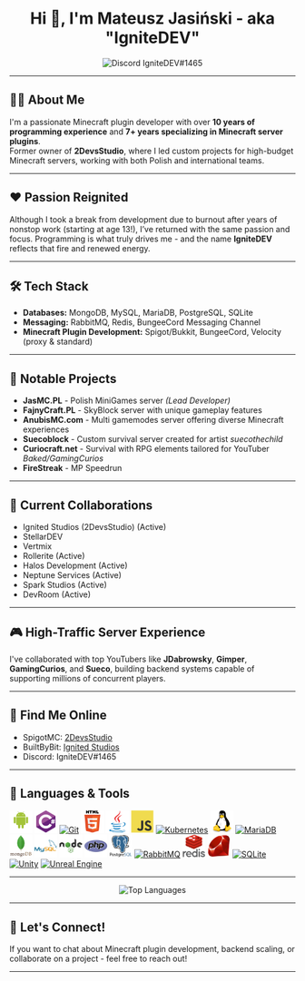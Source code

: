 <h1 align="center">Hi 👋, I'm Mateusz Jasiński - aka <strong>"IgniteDEV"</strong></h1>

<p align="center">
    <img src="https://raw.githubusercontent.com/rahuldkjain/github-profile-readme-generator/master/src/images/icons/Social/discord.svg" alt="Discord" height="30" width="40" /> IgniteDEV#1465
</p>

---

## 👨‍💻 About Me

I'm a passionate Minecraft plugin developer with over **10 years of programming experience** and **7+ years specializing in Minecraft server plugins**.  
Former owner of **2DevsStudio**, where I led custom projects for high-budget Minecraft servers, working with both Polish and international teams.

---

## ❤️ Passion Reignited

Although I took a break from development due to burnout after years of nonstop work (starting at age 13!), I’ve returned with the same passion and focus. Programming is what truly drives me - and the name **IgniteDEV** reflects that fire and renewed energy.

---

## 🛠️ Tech Stack

- **Databases:** MongoDB, MySQL, MariaDB, PostgreSQL, SQLite  
- **Messaging:** RabbitMQ, Redis, BungeeCord Messaging Channel  
- **Minecraft Plugin Development:** Spigot/Bukkit, BungeeCord, Velocity (proxy & standard)

---

## 🚀 Notable Projects

- **JasMC.PL** - Polish MiniGames server _(Lead Developer)_  
- **FajnyCraft.PL** - SkyBlock server with unique gameplay features  
- **AnubisMC.com** - Multi gamemodes server offering diverse Minecraft experiences  
- **Suecoblock** - Custom survival server created for artist *suecothechild*  
- **Curiocraft.net** - Survival with RPG elements tailored for YouTuber *Baked/GamingCurios*  
- **FireStreak** - MP Speedrun

---

## 🤝 Current Collaborations

- Ignited Studios (2DevsStudio) (Active)
- StellarDEV  
- Vertmix  
- Rollerite (Active)  
- Halos Development (Active)  
- Neptune Services (Active)  
- Spark Studios (Active)  
- DevRoom (Active)  

---

## 🎮 High-Traffic Server Experience

I've collaborated with top YouTubers like **JDabrowsky**, **Gimper**, **GamingCurios**, and **Sueco**, building backend systems capable of supporting millions of concurrent players.

---

## 🌟 Find Me Online

- SpigotMC: [2DevsStudio](https://www.spigotmc.org/members/2devsstudio.596329/)
- BuiltByBit: [Ignited Studios](https://builtbybit.com/members/ignited-studios.289748/)
- Discord: IgniteDEV#1465 

---

## 🧰 Languages & Tools

<p>
  <a href="https://developer.android.com" target="_blank"><img src="https://raw.githubusercontent.com/devicons/devicon/master/icons/android/android-original-wordmark.svg" alt="Android" width="40" height="40"/></a>
  <a href="https://www.w3schools.com/cs/" target="_blank"><img src="https://raw.githubusercontent.com/devicons/devicon/master/icons/csharp/csharp-original.svg" alt="C#" width="40" height="40"/></a>
  <a href="https://git-scm.com/" target="_blank"><img src="https://www.vectorlogo.zone/logos/git-scm/git-scm-icon.svg" alt="Git" width="40" height="40"/></a>
  <a href="https://www.w3.org/html/" target="_blank"><img src="https://raw.githubusercontent.com/devicons/devicon/master/icons/html5/html5-original-wordmark.svg" alt="HTML5" width="40" height="40"/></a>
  <a href="https://www.java.com" target="_blank"><img src="https://raw.githubusercontent.com/devicons/devicon/master/icons/java/java-original.svg" alt="Java" width="40" height="40"/></a>
  <a href="https://developer.mozilla.org/en-US/docs/Web/JavaScript" target="_blank"><img src="https://raw.githubusercontent.com/devicons/devicon/master/icons/javascript/javascript-original.svg" alt="JavaScript" width="40" height="40"/></a>
  <a href="https://kubernetes.io" target="_blank"><img src="https://www.vectorlogo.zone/logos/kubernetes/kubernetes-icon.svg" alt="Kubernetes" width="40" height="40"/></a>
  <a href="https://www.linux.org/" target="_blank"><img src="https://raw.githubusercontent.com/devicons/devicon/master/icons/linux/linux-original.svg" alt="Linux" width="40" height="40"/></a>
  <a href="https://mariadb.org/" target="_blank"><img src="https://www.vectorlogo.zone/logos/mariadb/mariadb-icon.svg" alt="MariaDB" width="40" height="40"/></a>
  <a href="https://www.mongodb.com/" target="_blank"><img src="https://raw.githubusercontent.com/devicons/devicon/master/icons/mongodb/mongodb-original-wordmark.svg" alt="MongoDB" width="40" height="40"/></a>
  <a href="https://www.mysql.com/" target="_blank"><img src="https://raw.githubusercontent.com/devicons/devicon/master/icons/mysql/mysql-original-wordmark.svg" alt="MySQL" width="40" height="40"/></a>
  <a href="https://nodejs.org" target="_blank"><img src="https://raw.githubusercontent.com/devicons/devicon/master/icons/nodejs/nodejs-original-wordmark.svg" alt="Node.js" width="40" height="40"/></a>
  <a href="https://www.php.net" target="_blank"><img src="https://raw.githubusercontent.com/devicons/devicon/master/icons/php/php-original.svg" alt="PHP" width="40" height="40"/></a>
  <a href="https://www.postgresql.org" target="_blank"><img src="https://raw.githubusercontent.com/devicons/devicon/master/icons/postgresql/postgresql-original-wordmark.svg" alt="PostgreSQL" width="40" height="40"/></a>
  <a href="https://www.rabbitmq.com" target="_blank"><img src="https://www.vectorlogo.zone/logos/rabbitmq/rabbitmq-icon.svg" alt="RabbitMQ" width="40" height="40"/></a>
  <a href="https://redis.io" target="_blank"><img src="https://raw.githubusercontent.com/devicons/devicon/master/icons/redis/redis-original-wordmark.svg" alt="Redis" width="40" height="40"/></a>
  <a href="https://www.ruby-lang.org/en/" target="_blank"><img src="https://raw.githubusercontent.com/devicons/devicon/master/icons/ruby/ruby-original.svg" alt="Ruby" width="40" height="40"/></a>
  <a href="https://www.sqlite.org/" target="_blank"><img src="https://www.vectorlogo.zone/logos/sqlite/sqlite-icon.svg" alt="SQLite" width="40" height="40"/></a>
  <a href="https://unity.com/" target="_blank"><img src="https://www.vectorlogo.zone/logos/unity3d/unity3d-icon.svg" alt="Unity" width="40" height="40"/></a>
  <a href="https://unrealengine.com/" target="_blank"><img src="https://raw.githubusercontent.com/kenangundogan/fontisto/036b7eca71aab1bef8e6a0518f7329f13ed62f6b/icons/svg/brand/unreal-engine.svg" alt="Unreal Engine" width="40" height="40"/></a>
</p>

---

<p align="center">
  <img src="https://github-readme-stats.vercel.app/api/top-langs?username=im-ignitedev&show_icons=true&locale=en&layout=compact" alt="Top Languages" />
</p>

---

## 🤙 Let's Connect!

If you want to chat about Minecraft plugin development, backend scaling, or collaborate on a project - feel free to reach out!

---

